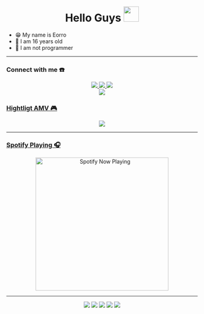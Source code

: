 <h1 align="center">Hello Guys <img src="https://images.app.goo.gl/Vg3krLVHVupUX55U8" width="40px" alt=""><br></h1>
<p align="center">
</p>

<p align="center">

- 😁 My name is Eorro
- 🚀 I am 16 years old 
- 🙏 I am not programmer

</p>

------
### Connect with me ☎️
<p align="center">
  <a href="https://instagram.com/eorroyt"><img src="https://img.shields.io/badge/Instagram-E4405F?style=for-the-badge&logo=instagram&logoColor=white"/> 
  <a href="https://wa.me/6281224066722"><img src="https://img.shields.io/badge/WhatsApp-25D366?style=for-the-badge&logo=whatsapp&logoColor=white" />
  <a href="https://youtube.com/channel/UCE9Ch9dhJllTDu7wDfQMgRQ"><img src="https://img.shields.io/badge/YouTube-eorro-ff0000?style=for-the-badge&logo=youtube&logoColor=ff0000&link=https://youtube.com/channel/UCE9Ch9dhJllTDu7wDfQMgRQ" /><br>
  <a name=eorro&label=VIEWS&style=flat-square&color=orange" />
  <a href="https://github.com/EorroBot26"><img src="https://img.shields.io/badge/-GitHub-black?style=flat-square&logo=github" /> 

### Hightligt AMV 🎮
<p align="center">
  <img src="https://github.com/zeeoneofc/zeeoneofc/blob/zeeoneofc/2047a1zwq1.gif" />
</p>

------
### Spotify Playing 🎧

<p align="center">
  <a href="https://open.spotify.com/user/hbv7yzic965h9y82w194av0cz" target="_blank"><img src="https://now-playing-on-spotify.vercel.app/api/spotify" alt="Spotify Now Playing" width="350"/></a>
</p>

------
<p align="center">
    <img src="https://img.shields.io/badge/OS-Linux-blue?&logo=Linux" />
    <img src="https://img.shields.io/badge/OS-Windows-blue?&logo=Windows" />
    <img src="https://img.shields.io/badge/IDE-Xcode-blue?&logo=xcode" />
    <img src="https://img.shields.io/badge/Text%20Editor-Visual%20Studio%20Code-blue?&logo=visual%20studio%20code&logoColor=blue" />
    <img src="https://img.shields.io/badge/Sublime%20Text-gray?&logo=Sublime-Text" />
